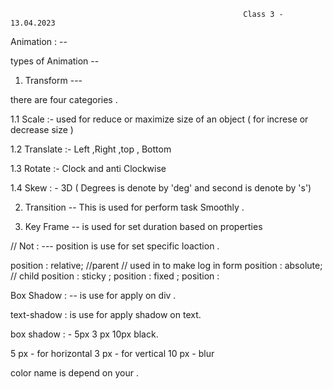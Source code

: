                                                         Class 3 - 13.04.2023                          


Animation : -- 




types of Animation -- 

1. Transform  --- 


there are four categories . 

1.1 Scale :- used for reduce or maximize size of an object ( for increse or decrease size )

1.2 Translate :- Left ,Right ,top , Bottom 

1.3 Rotate :- Clock and anti Clockwise

1.4 Skew : - 3D ( Degrees is denote by 'deg' and second is denote by 's')

2. Transition -- This is used for perform task Smoothly .



3. Key Frame -- is used for set duration based on properties 



//  Not : --- position is use for set specific loaction .

position : relative; //parent   // used in to make log in form
position : absolute; // child 
position : sticky ;
position : fixed ;
position : 


Box Shadow : -- is use for apply on div .

text-shadow : is  use for apply shadow on text.

box shadow : - 5px 3 px 10px black.

5 px - for horizontal 
3 px - for vertical 
10 px - blur 

color name is depend on your .